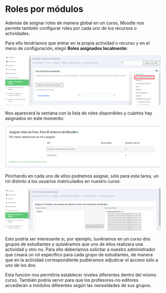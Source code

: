 # Roles por módulos

Además de asignar roles de manera global en un curso, Moodle nos permite también configurar roles por cada uno de los recursos o actividades.

Para ello tendríamos que entrar en la propia actividad o recurso y en el menú de configuración, elegir **Roles asignados localmente**:

![](/assets/rolesasignadoslocalmente.png)

Nos aparecerá la ventana con la lista de roles disponibles y cuántos hay asignados en este momento:

![](/assets/asignarolenforo.PNG)

Pinchando en cada uno de ellos podremos asignar, sólo para esta tarea, un rol distinto a los usuarios matriculados en nuestro curso:

![](/assets/asignarollocalmente.PNG)

Esto podría ser interesante si, por ejemplo, tuviéramos en un curso dos grupos de estudiantes y quisiéramos que uno de ellos realizara una actividad y otro no. Para ello deberíamos solicitar a nuestro administrador que creara un rol específico para cada grupo de estudiantes, de manera que en la actividad correspondiente pudiéramos adjudicar el acceso sólo a uno de los dos.

Esta función nos permitiría establecer niveles diferentes dentro del mismo curso. También podría servir para que los profesores-no editores accedieran a módulos diferentes según las necesidades de sus grupos.

